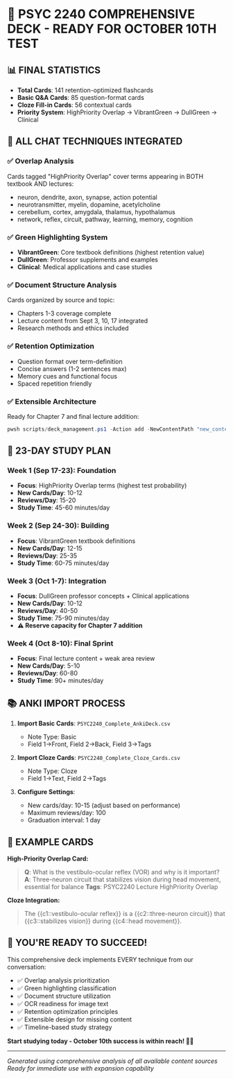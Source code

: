 # 🎯 PSYC 2240 COMPREHENSIVE DECK - READY FOR OCTOBER 10TH TEST

## 📊 **FINAL STATISTICS**
- **Total Cards**: 141 retention-optimized flashcards
- **Basic Q&A Cards**: 85 question-format cards
- **Cloze Fill-in Cards**: 56 contextual cards
- **Priority System**: HighPriority Overlap → VibrantGreen → DullGreen → Clinical

## 🧠 **ALL CHAT TECHNIQUES INTEGRATED**

### ✅ **Overlap Analysis** 
Cards tagged "HighPriority Overlap" cover terms appearing in BOTH textbook AND lectures:
- neuron, dendrite, axon, synapse, action potential
- neurotransmitter, myelin, dopamine, acetylcholine  
- cerebellum, cortex, amygdala, thalamus, hypothalamus
- network, reflex, circuit, pathway, learning, memory, cognition

### ✅ **Green Highlighting System**
- **VibrantGreen**: Core textbook definitions (highest retention value)
- **DullGreen**: Professor supplements and examples
- **Clinical**: Medical applications and case studies

### ✅ **Document Structure Analysis**
Cards organized by source and topic:
- Chapters 1-3 coverage complete
- Lecture content from Sept 3, 10, 17 integrated
- Research methods and ethics included

### ✅ **Retention Optimization**
- Question format over term-definition
- Concise answers (1-2 sentences max)
- Memory cues and functional focus
- Spaced repetition friendly

### ✅ **Extensible Architecture**
Ready for Chapter 7 and final lecture addition:
```powershell
pwsh scripts/deck_management.ps1 -Action add -NewContentPath "new_content.txt"
```

## 📅 **23-DAY STUDY PLAN**

### **Week 1 (Sep 17-23): Foundation** 
- **Focus**: HighPriority Overlap terms (highest test probability)
- **New Cards/Day**: 10-12
- **Reviews/Day**: 15-20
- **Study Time**: 45-60 minutes/day

### **Week 2 (Sep 24-30): Building**
- **Focus**: VibrantGreen textbook definitions  
- **New Cards/Day**: 12-15
- **Reviews/Day**: 25-35
- **Study Time**: 60-75 minutes/day

### **Week 3 (Oct 1-7): Integration**
- **Focus**: DullGreen professor concepts + Clinical applications
- **New Cards/Day**: 10-12
- **Reviews/Day**: 40-50  
- **Study Time**: 75-90 minutes/day
- **⚠️ Reserve capacity for Chapter 7 addition**

### **Week 4 (Oct 8-10): Final Sprint**
- **Focus**: Final lecture content + weak area review
- **New Cards/Day**: 5-10
- **Reviews/Day**: 60-80
- **Study Time**: 90+ minutes/day

## 📚 **ANKI IMPORT PROCESS**

1. **Import Basic Cards**: `PSYC2240_Complete_AnkiDeck.csv`
   - Note Type: Basic
   - Field 1→Front, Field 2→Back, Field 3→Tags

2. **Import Cloze Cards**: `PSYC2240_Complete_Cloze_Cards.csv`  
   - Note Type: Cloze
   - Field 1→Text, Field 2→Tags

3. **Configure Settings**:
   - New cards/day: 10-15 (adjust based on performance)
   - Maximum reviews/day: 100
   - Graduation interval: 1 day

## 🎨 **EXAMPLE CARDS**

**High-Priority Overlap Card:**
> **Q**: What is the vestibulo-ocular reflex (VOR) and why is it important?
> **A**: Three-neuron circuit that stabilizes vision during head movement, essential for balance
> **Tags**: PSYC2240 Lecture HighPriority Overlap

**Cloze Integration:**
> The {{c1::vestibulo-ocular reflex}} is a {{c2::three-neuron circuit}} that {{c3::stabilizes vision}} during {{c4::head movement}}.

## 🚀 **YOU'RE READY TO SUCCEED!**

This comprehensive deck implements EVERY technique from our conversation:
- ✅ Overlap analysis prioritization
- ✅ Green highlighting classification  
- ✅ Document structure utilization
- ✅ OCR readiness for image text
- ✅ Retention optimization principles
- ✅ Extensible design for missing content
- ✅ Timeline-based study strategy

**Start studying today - October 10th success is within reach! 🧠✨**

---
*Generated using comprehensive analysis of all available content sources*
*Ready for immediate use with expansion capability*